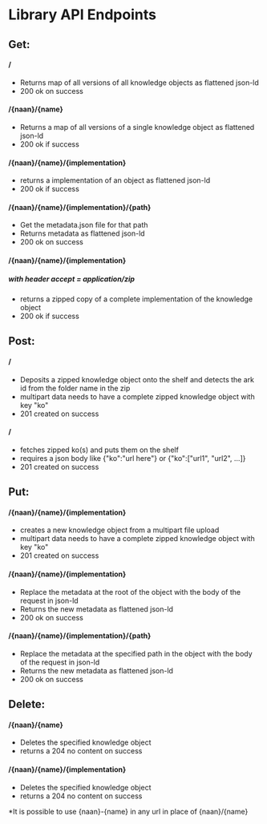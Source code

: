 # Library API Endpoints

## Get:

#### /
- Returns map of all versions of all knowledge objects as flattened json-ld
 - 200 ok on success

#### /{naan}/{name}
- Returns a map of all versions of a single knowledge object as flattened json-ld
- 200 ok if success

#### /{naan}/{name}/{implementation}
- returns a implementation of an object as flattened json-ld
- 200 ok if success

#### /{naan}/{name}/{implementation}/{path}
- Get the metadata.json file for that path
- Returns metadata as flattened json-ld
- 200 ok on success

#### /{naan}/{name}/{implementation} 
##### with header accept = application/zip
- returns a zipped copy of a complete implementation of the knowledge object
- 200 ok if success

## Post:

#### / 
- Deposits a zipped knowledge object onto the shelf and detects the ark id from the folder name in the zip
- multipart data needs to have a complete zipped knowledge object with key "ko"
- 201 created on success

#### /
- fetches zipped ko(s) and puts them on the shelf
- requires a json body like {"ko":"url here"} or {"ko":["url1", "url2", ...]}
- 201 created on success 

## Put:

#### /{naan}/{name}/{implementation}
- creates a new knowledge object from a multipart file upload
- multipart data needs to have a complete zipped knowledge object with key "ko"
- 201 created on success

#### /{naan}/{name}/{implementation}
- Replace the metadata at the root of the object with the body of the request in json-ld
- Returns the new metadata as flattened json-ld
- 200 ok on success

#### /{naan}/{name}/{implementation}/{path}
- Replace the metadata at the specified path in the object with the body of the request in json-ld
- Returns the new metadata as flattened json-ld
- 200 ok on success

## Delete:

#### /{naan}/{name}
- Deletes the specified knowledge object
- returns a 204 no content on success 

#### /{naan}/{name}/{implementation}
- Deletes the specified knowledge object
- returns a 204 no content on success 


\*It is possible to use {naan}-{name} in any url in place of {naan}/{name}